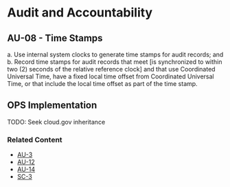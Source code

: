 # Audit and Accountability
## AU-08 - Time Stamps

a. Use internal system clocks to generate time stamps for audit records; and
b. Record time stamps for audit records that meet [is synchronized to within two (2) seconds of the relative reference clock] and that use Coordinated Universal Time, have a fixed local time offset from Coordinated Universal Time, or that include the local time offset as part of the time stamp.

## OPS Implementation

TODO: Seek cloud.gov inheritance

### Related Content

* [AU-3](../au-03/index.md)
* [AU-12](../au-12/index.md)
* [AU-14](../au-14/index.md)
* [SC-3](../sc-45/index.md)
